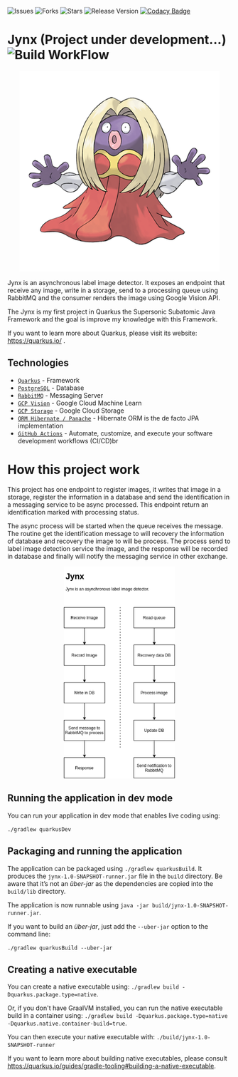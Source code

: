![Issues](https://img.shields.io/github/issues/gbzarelli/jynx.svg) 
![Forks](https://img.shields.io/github/forks/gbzarelli/jynx.svg) 
![Stars](https://img.shields.io/github/stars/gbzarelli/jynx.svg) 
![Release Version](https://img.shields.io/github/release/gbzarelli/jynx.svg)
[![Codacy Badge](https://api.codacy.com/project/badge/Grade/2e1e3fc1bed3498e8b55aff82c503b92)](https://app.codacy.com/manual/gbzarelli/jynx?utm_source=github.com&utm_medium=referral&utm_content=gbzarelli/jynx&utm_campaign=Badge_Grade_Dashboard)

# Jynx (Project under development...)![Build WorkFlow](https://github.com/gbzarelli/jynx/workflows/Jynx%20Build%20Workflow/badge.svg) 

<p align="center">
    <img src="./images/jynx.png" height="450">
</p>

Jynx is an asynchronous label image detector. It exposes an endpoint that receive any image, write in a storage, 
send to a processing queue using RabbitMQ and the consumer renders the image using Google Vision API.

The Jynx is my first project in Quarkus the Supersonic Subatomic Java Framework and the goal is improve my knowledge 
with this Framework.

If you want to learn more about Quarkus, please visit its website: https://quarkus.io/ .

## Technologies

- [`Quarkus`](https://quarkus.io/) - Framework
- [`PostgreSQL`](https://www.postgresql.org) - Database
- [`RabbitMQ`](https://www.rabbitmq.com) - Messaging Server
- [`GCP Vision`](https://cloud.google.com/vision) - Google Cloud Machine Learn
- [`GCP Storage`](https://cloud.google.com/storage) - Google Cloud Storage
- [`ORM Hibernate / Panache`](https://quarkus.io/guides/hibernate-orm-panache) - Hibernate ORM is the de facto JPA implementation
- [`GitHub Actions`](https://docs.github.com/en/actions) - Automate, customize, and execute your software development workflows (CI/CD)br

# How this project work

This project has one endpoint to register images, it writes that image in a storage, register the information in 
a database and send the identification in a messaging service to be async processed. This endpoint return an 
identification marked with processing status.

The async process will be started when the queue receives the message. The routine get the identification message 
to will recovery the information of database and recovery the image to will be process. The process send to label 
image detection service the image, and the response will be recorded in database and finally will notify the 
messaging service in other exchange.

<p align="center">
    <img src="./images/flux-jynx.png" width="250">
</p>

## Running the application in dev mode

You can run your application in dev mode that enables live coding using:
```
./gradlew quarkusDev
```

## Packaging and running the application

The application can be packaged using `./gradlew quarkusBuild`.
It produces the `jynx-1.0-SNAPSHOT-runner.jar` file in the `build` directory.
Be aware that it’s not an _über-jar_ as the dependencies are copied into the `build/lib` directory.

The application is now runnable using `java -jar build/jynx-1.0-SNAPSHOT-runner.jar`.

If you want to build an _über-jar_, just add the `--uber-jar` option to the command line:
```
./gradlew quarkusBuild --uber-jar
```

## Creating a native executable

You can create a native executable using: `./gradlew build -Dquarkus.package.type=native`.

Or, if you don't have GraalVM installed, you can run the native executable build in a container using: `./gradlew build -Dquarkus.package.type=native -Dquarkus.native.container-build=true`.

You can then execute your native executable with: `./build/jynx-1.0-SNAPSHOT-runner`

If you want to learn more about building native executables, please consult https://quarkus.io/guides/gradle-tooling#building-a-native-executable.
